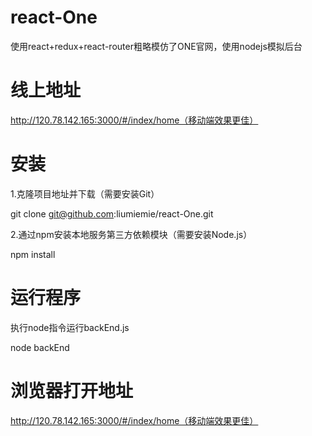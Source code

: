 # react-One
使用react+redux+react-router粗略模仿了ONE官网，使用nodejs模拟后台
# 线上地址
http://120.78.142.165:3000/#/index/home（移动端效果更佳）
# 安装
1.克隆项目地址并下载（需要安装Git）


git clone git@github.com:liumiemie/react-One.git

2.通过npm安装本地服务第三方依赖模块（需要安装Node.js）

npm install
# 运行程序
执行node指令运行backEnd.js


node backEnd
# 浏览器打开地址
http://120.78.142.165:3000/#/index/home（移动端效果更佳）
